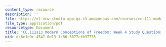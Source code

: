 ```yaml
---
content_type: resource
description: ''
file: https://ol-ocw-studio-app-qa.s3.amazonaws.com/courses/cc-111-modern-conceptions-of-freedom-spring-2013/dc6e1e9c45470d131c865077cfb97735_MITCC_111F12_Week4Ques.pdf
file_type: application/pdf
resourcetype: Document
title: 'CC.111s13 Modern Conceptions of Freedom: Week 4 Study Questions'
uid: dc6e1e9c-4547-0d13-1c86-5077cfb97735
---
```

